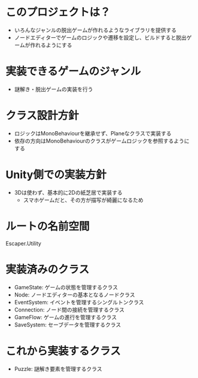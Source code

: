 # このプロジェクトは？
- いろんなジャンルの脱出ゲームが作れるようなライブラリを提供する
- ノードエディターでゲームのロジックや遷移を設定し、ビルドすると脱出ゲームが作れるようにする

# 実装できるゲームのジャンル
- 謎解き・脱出ゲームの実装を行う

# クラス設計方針
- ロジックはMonoBehaviourを継承せず、Planeなクラスで実装する
- 依存の方向はMonoBehaviourのクラスがゲームロジックを参照するようにする

# Unity側での実装方針
- 3Dは使わず、基本的に2Dの紙芝居で実装する
  - スマホゲームだと、その方が描写が綺麗になるため


# ルートの名前空間
Escaper.Utility

# 実装済みのクラス
- GameState: ゲームの状態を管理するクラス
- Node: ノードエディターの基本となるノードクラス
- EventSystem: イベントを管理するシングルトンクラス
- Connection: ノード間の接続を管理するクラス
- GameFlow: ゲームの進行を管理するクラス
- SaveSystem: セーブデータを管理するクラス

# これから実装するクラス
- Puzzle: 謎解き要素を管理するクラス